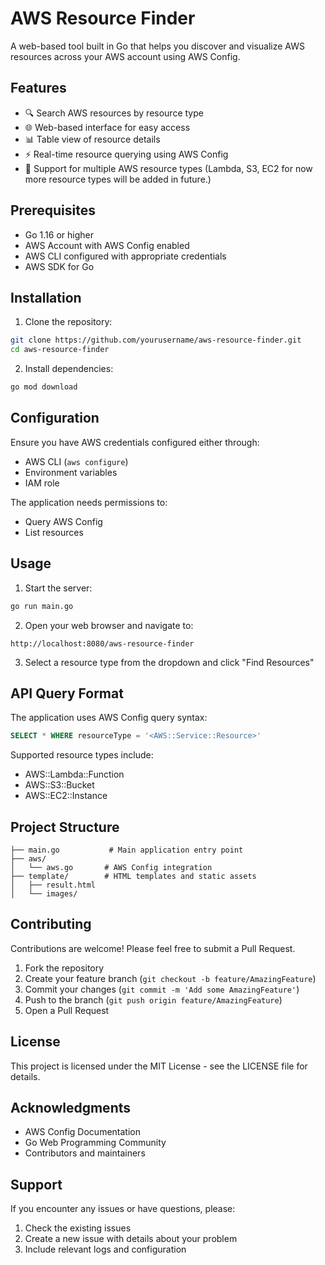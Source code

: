 # AWS Resource Finder

A web-based tool built in Go that helps you discover and visualize AWS resources across your AWS account using AWS Config.

## Features

- 🔍 Search AWS resources by resource type
- 🌐 Web-based interface for easy access
- 📊 Table view of resource details
- ⚡ Real-time resource querying using AWS Config
- 🔄 Support for multiple AWS resource types (Lambda, S3, EC2 for now more resource types will be added in future.)

## Prerequisites

- Go 1.16 or higher
- AWS Account with AWS Config enabled
- AWS CLI configured with appropriate credentials
- AWS SDK for Go

## Installation

1. Clone the repository:
```bash
git clone https://github.com/yourusername/aws-resource-finder.git
cd aws-resource-finder
```

2. Install dependencies:
```bash
go mod download
```

## Configuration

Ensure you have AWS credentials configured either through:
- AWS CLI (`aws configure`)
- Environment variables
- IAM role

The application needs permissions to:
- Query AWS Config
- List resources

## Usage

1. Start the server:
```bash
go run main.go
```

2. Open your web browser and navigate to:
```
http://localhost:8080/aws-resource-finder
```

3. Select a resource type from the dropdown and click "Find Resources"

## API Query Format

The application uses AWS Config query syntax:
```sql
SELECT * WHERE resourceType = '<AWS::Service::Resource>'
```

Supported resource types include:
- AWS::Lambda::Function
- AWS::S3::Bucket
- AWS::EC2::Instance

## Project Structure

```
├── main.go           # Main application entry point
├── aws/
│   └── aws.go       # AWS Config integration
├── template/        # HTML templates and static assets
│   ├── result.html
│   └── images/
```

## Contributing

Contributions are welcome! Please feel free to submit a Pull Request.

1. Fork the repository
2. Create your feature branch (`git checkout -b feature/AmazingFeature`)
3. Commit your changes (`git commit -m 'Add some AmazingFeature'`)
4. Push to the branch (`git push origin feature/AmazingFeature`)
5. Open a Pull Request

## License

This project is licensed under the MIT License - see the LICENSE file for details.

## Acknowledgments

- AWS Config Documentation
- Go Web Programming Community
- Contributors and maintainers

## Support

If you encounter any issues or have questions, please:
1. Check the existing issues
2. Create a new issue with details about your problem
3. Include relevant logs and configuration

